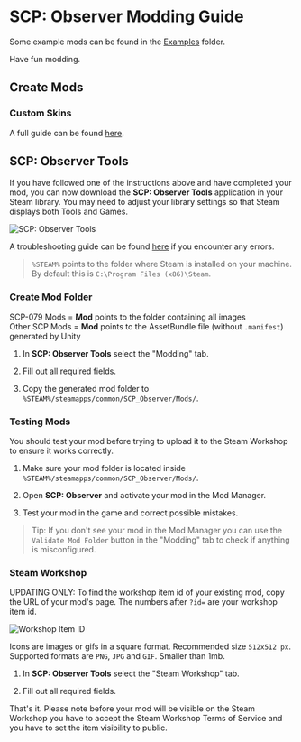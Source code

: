 # SCP: Observer Modding Guide

Some example mods can be found in the [Examples](/Examples) folder.

Have fun modding.

## Create Mods

### Custom Skins

A full guide can be found [here](/SKIN.md).

## SCP: Observer Tools

If you have followed one of the instructions above and have completed your mod, you can now download the **SCP: Observer Tools** application in your Steam library. You may need to adjust your library settings so that Steam displays both Tools and Games.

![SCP: Observer Tools](https://i.imgur.com/6VeiE9Y.png)

A troubleshooting guide can be found [here](/TROUBLESHOOT.md) if you encounter any errors.

> `%STEAM%` points to the folder where Steam is installed on your machine.<br>
> By default this is `C:\Program Files (x86)\Steam`.

### Create Mod Folder

SCP-079 Mods = **Mod** points to the folder containing all images<br>
Other SCP Mods = **Mod** points to the AssetBundle file (without `.manifest`) generated by Unity

1. In **SCP: Observer Tools** select the "Modding" tab.

2. Fill out all required fields.

3. Copy the generated mod folder to `%STEAM%/steamapps/common/SCP_Observer/Mods/`.

### Testing Mods

You should test your mod before trying to upload it to the Steam Workshop to ensure it works correctly.

1. Make sure your mod folder is located inside `%STEAM%/steamapps/common/SCP_Observer/Mods/`.

2. Open **SCP: Observer** and activate your mod in the Mod Manager.

3. Test your mod in the game and correct possible mistakes.

> Tip: If you don't see your mod in the Mod Manager you can use the `Validate Mod Folder` button in the "Modding" tab to check if anything is misconfigured.

### Steam Workshop

UPDATING ONLY: To find the workshop item id of your existing mod, copy the URL of your mod's page. The numbers after `?id=` are your workshop item id.

![Workshop Item ID](https://i.imgur.com/iRcsjQJ.png)

Icons are images or gifs in a square format. Recommended size `512x512 px`. Supported formats are `PNG`, `JPG` and `GIF`. Smaller than 1mb.

1. In **SCP: Observer Tools** select the "Steam Workshop" tab.

2. Fill out all required fields.

That's it. Please note before your mod will be visible on the Steam Workshop you have to accept the Steam Workshop Terms of Service and you have to set the item visibility to public.